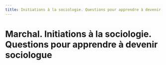 ```yaml
---
title: Initiations à la sociologie. Questions pour apprendre à devenir sociologue
---
```


# Marchal. Initiations à la sociologie. Questions pour apprendre à devenir sociologue